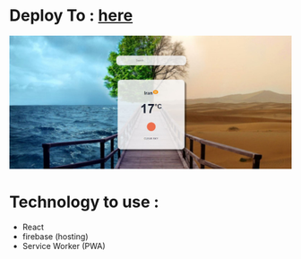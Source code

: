 # Deploy To : [here](https://weather-pwa-6d2be.web.app/)
 
<img src="https://raw.githubusercontent.com/mahdi-zoraghi/weather-pwa/master/weather-pwa-screen.jpg" />

# Technology to use :

- React
- firebase (hosting)
- Service Worker (PWA)
